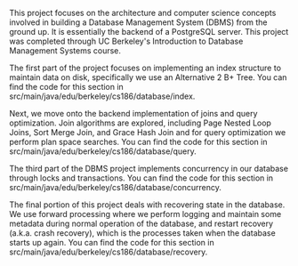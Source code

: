 This project focuses on the architecture and computer science concepts involved in building a 
Database Management System (DBMS) from the ground up. It is essentially the backend of a 
PostgreSQL server. This project was completed through UC Berkeley's Introduction to Database 
Management Systems course. 

The first part of the project focuses on implementing an index structure to maintain data on 
disk, specifically we use an Alternative 2 B+ Tree. You can find the code for this section 
in src/main/java/edu/berkeley/cs186/database/index.


Next, we move onto the backend implementation of joins and query optimization. Join algorithms 
are explored, including Page Nested Loop Joins, Sort Merge Join, and Grace Hash Join and for 
query optimization we perform plan space searches. You can find the code for this section in
src/main/java/edu/berkeley/cs186/database/query.

The third part of the DBMS project implements concurrency in our database through locks and transactions. 
You can find the code for this section in src/main/java/edu/berkeley/cs186/database/concurrency.

The final portion of this project deals with recovering state in the database. We use forward 
processing where we perform logging and maintain some metadata during normal operation of the 
database, and restart recovery (a.k.a. crash recovery), which is the processes taken when the 
database starts up again. You can find the code for this section in 
src/main/java/edu/berkeley/cs186/database/recovery. 




